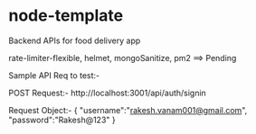 # node-template
Backend APIs for food delivery app

rate-limiter-flexible, helmet, mongoSanitize, pm2 ==> Pending


Sample API Req to test:-

POST Request:- http://localhost:3001/api/auth/signin

Request Object:-
{
	"username":"rakesh.vanam001@gmail.com",
	"password":"Rakesh@123"
}
